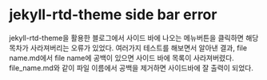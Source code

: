 # jekyll-rtd-theme side bar error

jekyll-rtd-theme을 활용한 블로그에서 사이드 바에 나오는 메뉴버튼을 클릭하면 해당 목차가 사라져버리는 오류가 있었다. 여러가지 테스트를 해보면서 알아낸 결과, file name.md에서 file name에 공백이 있으면 사이드 바에 목록이 사라져버렸다. file_name.md와 같이 파일 이름에서 공백을 제거하면 사이드바에 잘 출력이 되었다.